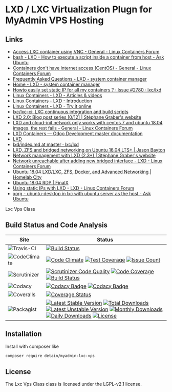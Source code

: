 # LXD / LXC Virtualization Plugn for MyAdmin VPS Hosting


## Links


* [Access LXC container using VNC - General - Linux Containers Forum](https://discuss.linuxcontainers.org/t/access-lxc-container-using-vnc/2457)
* [bash - LXD - How to execute a script inside a container from host - Ask Ubuntu](https://askubuntu.com/questions/1052643/lxd-how-to-execute-a-script-inside-a-container-from-host)
* [Containers don't have internet access (CentOS) - General - Linux Containers Forum](https://discuss.linuxcontainers.org/t/containers-dont-have-internet-access-centos/5824)
* [Frequently Asked Questions - LXD - system container manager](https://lxd.readthedocs.io/en/latest/faq/)
* [Home - LXD - system container manager](https://lxd.readthedocs.io/en/latest/)
* [Howto easily set static IP for all my containers ? · Issue #2780 · lxc/lxd](https://github.com/lxc/lxd/issues/2780)
* [Linux Containers - LXD - Articles & videos](https://linuxcontainers.org/lxd/articles/)
* [Linux Containers - LXD - Introduction](https://linuxcontainers.org/lxd/introduction/)
* [Linux Containers - LXD - Try it online](https://linuxcontainers.org/lxd/try-it/)
* [lxc/lxc-ci: LXC continuous integration and build scripts](https://github.com/lxc/lxc-ci)
* [LXD 2.0: Blog post series [0/12] | Stéphane Graber's website](https://stgraber.org/2016/03/11/lxd-2-0-blog-post-series-012/)
* [LXD and cloud-init network only works with centos 7 and ubuntu 18.04 images, the rest fails - General - Linux Containers Forum](https://discuss.linuxcontainers.org/t/lxd-and-cloud-init-network-only-works-with-centos-7-and-ubuntu-18-04-images-the-rest-fails/5687)                                                                                                                                                                                                                       
* [LXD Containers — Odoo Development master documentation](https://odoo-development.readthedocs.io/en/latest/remote-dev/lxd/lxd.html)
* [LXD](https://help.ubuntu.com/lts/serverguide/lxd.html)
* [lxd/index.md at master · lxc/lxd](https://github.com/lxc/lxd/blob/master/doc/index.md)
* [LXD, ZFS and bridged networking on Ubuntu 16.04 LTS+ | Jason Bayton](https://bayton.org/docs/linux/lxd/lxd-zfs-and-bridged-networking-on-ubuntu-16-04-lts/)
* [Network management with LXD (2.3+) | Stéphane Graber's website](https://stgraber.org/2016/10/27/network-management-with-lxd-2-3/)
* [Network unreachable after adding new bridged interface - LXD - Linux Containers Forum](https://discuss.linuxcontainers.org/t/network-unreachable-after-adding-new-bridged-interface/5822)
* [Ubuntu 18.04 LXD/LXC, ZFS, Docker, and Advanced Networking | Homelab City](https://homelab.city/ubuntu-18-04-lxd-zfs-docker-and-networking/)
* [Ubuntu 18.04 RDP | FinalX](https://finalx.nl/en/articles/ubuntu-rdp)
* [Using static IPs with LXD - LXD - Linux Containers Forum](https://discuss.linuxcontainers.org/t/using-static-ips-with-lxd/1291)                                                                                                               
* [xorg - ubuntu-desktop in lxc with ubuntu server as the host - Ask Ubuntu](https://askubuntu.com/questions/1058180/ubuntu-desktop-in-lxc-with-ubuntu-server-as-the-host)


Lxc Vps Class

## Build Status and Code Analysis

Site          | Status
--------------|---------------------------
![Travis-CI](http://i.is.cc/storage/GYd75qN.png "Travis-CI")     | [![Build Status](https://travis-ci.org/detain/myadmin-lxc-vps.svg?branch=master)](https://travis-ci.org/detain/myadmin-lxc-vps)
![CodeClimate](http://i.is.cc/storage/GYlageh.png "CodeClimate")  | [![Code Climate](https://codeclimate.com/github/detain/myadmin-lxc-vps/badges/gpa.svg)](https://codeclimate.com/github/detain/myadmin-lxc-vps) [![Test Coverage](https://codeclimate.com/github/detain/myadmin-lxc-vps/badges/coverage.svg)](https://codeclimate.com/github/detain/myadmin-lxc-vps/coverage) [![Issue Count](https://codeclimate.com/github/detain/myadmin-lxc-vps/badges/issue_count.svg)](https://codeclimate.com/github/detain/myadmin-lxc-vps)
![Scrutinizer](http://i.is.cc/storage/GYeUnux.png "Scrutinizer")   | [![Scrutinizer Code Quality](https://scrutinizer-ci.com/g/myadmin-plugins/lxc-vps/badges/quality-score.png?b=master)](https://scrutinizer-ci.com/g/myadmin-plugins/lxc-vps/?branch=master) [![Code Coverage](https://scrutinizer-ci.com/g/myadmin-plugins/lxc-vps/badges/coverage.png?b=master)](https://scrutinizer-ci.com/g/myadmin-plugins/lxc-vps/?branch=master) [![Build Status](https://scrutinizer-ci.com/g/myadmin-plugins/lxc-vps/badges/build.png?b=master)](https://scrutinizer-ci.com/g/myadmin-plugins/lxc-vps/build-status/master)
![Codacy](http://i.is.cc/storage/GYi66Cx.png "Codacy")        | [![Codacy Badge](https://api.codacy.com/project/badge/Grade/226251fc068f4fd5b4b4ef9a40011d06)](https://www.codacy.com/app/detain/myadmin-lxc-vps) [![Codacy Badge](https://api.codacy.com/project/badge/Coverage/25fa74eb74c947bf969602fcfe87e349)](https://www.codacy.com/app/detain/myadmin-lxc-vps?utm_source=github.com&utm_medium=referral&utm_content=detain/myadmin-lxc-vps&utm_campaign=Badge_Coverage)
![Coveralls](http://i.is.cc/storage/GYjNSim.png "Coveralls")    | [![Coverage Status](https://coveralls.io/repos/github/detain/db_abstraction/badge.svg?branch=master)](https://coveralls.io/github/detain/myadmin-lxc-vps?branch=master)
![Packagist](http://i.is.cc/storage/GYacBEX.png "Packagist")     | [![Latest Stable Version](https://poser.pugx.org/detain/myadmin-lxc-vps/version)](https://packagist.org/packages/detain/myadmin-lxc-vps) [![Total Downloads](https://poser.pugx.org/detain/myadmin-lxc-vps/downloads)](https://packagist.org/packages/detain/myadmin-lxc-vps) [![Latest Unstable Version](https://poser.pugx.org/detain/myadmin-lxc-vps/v/unstable)](//packagist.org/packages/detain/myadmin-lxc-vps) [![Monthly Downloads](https://poser.pugx.org/detain/myadmin-lxc-vps/d/monthly)](https://packagist.org/packages/detain/myadmin-lxc-vps) [![Daily Downloads](https://poser.pugx.org/detain/myadmin-lxc-vps/d/daily)](https://packagist.org/packages/detain/myadmin-lxc-vps) [![License](https://poser.pugx.org/detain/myadmin-lxc-vps/license)](https://packagist.org/packages/detain/myadmin-lxc-vps)


## Installation

Install with composer like

```sh
composer require detain/myadmin-lxc-vps
```

## License

The Lxc Vps Class class is licensed under the LGPL-v2.1 license.

